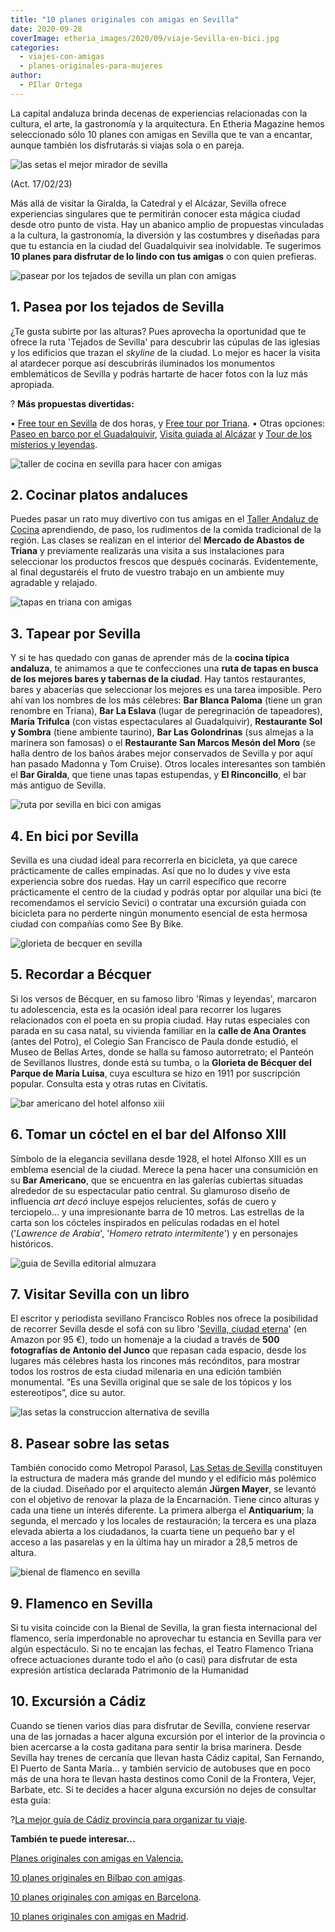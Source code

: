 ```yaml
---
title: "10 planes originales con amigas en Sevilla"
date: 2020-09-28
coverImage: etheria_images/2020/09/viaje-Sevilla-en-bici.jpg
categories: 
  - viajes-con-amigas
  - planes-originales-para-mujeres
author: 
  - PIlar Ortega
---
```


La capital andaluza brinda decenas de experiencias relacionadas con la cultura, el arte, 
la gastronomía y la arquitectura. En Etheria Magazine hemos seleccionado sólo 10 planes 
con amigas en Sevilla que te van a encantar, aunque también los disfrutarás si viajas 
sola o en pareja. 

![las setas el mejor mirador de sevilla](etheria_images/2020/09/viaje-original-las-setas-sevilla.jpg "Las Setas, una de las construcciones más vanguardistas de Sevilla.")

(Act. 17/02/23) 

Más allá de visitar la Giralda, la Catedral y el Alcázar, Sevilla ofrece experiencias 
singulares que te permitirán conocer esta mágica ciudad desde otro punto de vista. Hay 
un abanico amplio de propuestas vinculadas a la cultura, la gastronomía, la diversión y 
las costumbres y diseñadas para que tu estancia en la ciudad del Guadalquivir sea 
inolvidable. Te sugerimos **10 planes para disfrutar de lo lindo con tus amigas** o con 
quien prefieras. 

![pasear por los tejados de sevilla un plan con amigas](etheria_images/2020/09/plan-original-sevilla-paseo-Tejados.jpg "Un paseo por los tejados de Sevilla.")

## 1\. Pasea por los tejados de Sevilla

¿Te gusta subirte por las alturas? Pues aprovecha la oportunidad que te ofrece la ruta 
'Tejados de Sevilla' para descubrir las cúpulas de las iglesias y los edificios que 
trazan el _skyline_ de la ciudad. Lo mejor es hacer la visita al atardecer porque así 
descubrirás iluminados los monumentos emblemáticos de Sevilla y podrás hartarte de hacer 
fotos con la luz más apropiada. 

? **Más propuestas divertidas:** 

• [Free tour en 
Sevilla](https://www.civitatis.com/es/sevilla/visita-guiada-sevilla/?aid=10211) de dos 
horas, y [Free tour por 
Triana](https://www.civitatis.com/es/sevilla/visita-guiada-triana/?aid=10211). • Otras 
opciones: [Paseo en barco por el 
Guadalquivir](https://www.civitatis.com/es/sevilla/paseo-barco-sevilla/?aid=10211), [Visita 
guiada al 
Alcázar](https://www.civitatis.com/es/sevilla/visita-guiada-alcazar/?aid=10211) y [Tour 
de los misterios y 
leyendas](https://www.civitatis.com/es/sevilla/visita-guiada-alcazar/?aid=10211). 

![taller de cocina en sevilla para hacer con amigas](etheria_images/2020/09/sevilla-Taller-de-cocina.jpg "Taller de cocina en Sevilla, una actividad didáctica y divertida.")

## 2\. Cocinar platos andaluces

Puedes pasar un rato muy divertivo con tus amigas en el [Taller Andaluz de 
Cocina](http://www.tallerandaluzdecocina.com/) aprendiendo, de paso, los rudimentos de 
la comida tradicional de la región. Las clases se realizan en el interior del **Mercado 
de Abastos de Triana** y previamente realizarás una visita a sus instalaciones para 
seleccionar los productos frescos que después cocinarás. Evidentemente, al final 
degustaréis el fruto de vuestro trabajo en un ambiente muy agradable y relajado. 

![tapas en triana con amigas](etheria_images/2020/09/viaje-sevilla-tapas-por-Triana.jpg "De tapas por Triana.")

## 3\. Tapear por Sevilla

Y si te has quedado con ganas de aprender más de la **cocina típica andaluza**, te 
animamos a que te confecciones una **ruta de tapas en busca de los mejores bares y 
tabernas de la ciudad**. Hay tantos restaurantes, bares y abacerías que seleccionar los 
mejores es una tarea imposible. Pero ahí van los nombres de los más célebres: **Bar 
Blanca Paloma** (tiene un gran renombre en Triana), **Bar La Eslava** (lugar de 
peregrinación de tapeadores), **María Trifulca** (con vistas espectaculares al 
Guadalquivir), **Restaurante Sol y Sombra** (tiene ambiente taurino), **Bar Las 
Golondrinas** (sus almejas a la marinera son famosas) o el **Restaurante San Marcos 
Mesón del Moro** (se halla dentro de los baños árabes mejor conservados de Sevilla y por 
aquí han pasado Madonna y Tom Cruise). Otros locales interesantes son también el **Bar 
Giralda**, que tiene unas tapas estupendas, y **El Rinconcillo**, el bar más antiguo de 
Sevilla. 

![ruta por sevilla en bici con amigas](etheria_images/2020/09/viaje-Sevilla-en-bici.jpg "Ruta en bici por Sevilla.")

## 4\. En bici por Sevilla

Sevilla es una ciudad ideal para recorrerla en bicicleta, ya que carece prácticamente de 
calles empinadas. Así que no lo dudes y vive esta experiencia sobre dos ruedas. Hay un 
carril específico que recorre prácticamente el centro de la ciudad y podrás optar por 
alquilar una bici (te recomendamos el servicio Sevici) o contratar una excursión guiada 
con bicicleta para no perderte ningún monumento esencial de esta hermosa ciudad con 
compañías como See By Bike. 

![glorieta de becquer en sevilla](etheria_images/2020/09/visitas-sevilla-Glorieta-de-Becquer.jpg "Glorieta de Bécquer, en Sevilla.")

## 5\. Recordar a Bécquer

Si los versos de Bécquer, en su famoso libro 'Rimas y leyendas', marcaron tu 
adolescencia, esta es la ocasión ideal para recorrer los lugares relacionados con el 
poeta en su propia ciudad. Hay rutas especiales con parada en su casa natal, su vivienda 
familiar en la **calle de Ana Orantes** (antes del Potro), el Colegio San Francisco de 
Paula donde estudió, el Museo de Bellas Artes, donde se halla su famoso autorretrato; el 
Panteón de Sevillanos Ilustres, donde está su tumba, o la **Glorieta de Bécquer del 
Parque de María Luisa**, cuya escultura se hizo en 1911 por suscripción popular. 
Consulta esta y otras rutas en Civitatis. 

![bar americano del hotel alfonso xiii](etheria_images/2020/09/Bar-Americano-Hotel-Alfonso-XIII.jpg "Bar Americano del hotel Alfonso XIII.")

## 6\. Tomar un cóctel en el bar del Alfonso XIII

Símbolo de la elegancia sevillana desde 1928, el hotel Alfonso XIII es un emblema 
esencial de la ciudad. Merece la pena hacer una consumición en su **Bar Americano**, que 
se encuentra en las galerías cubiertas situadas alrededor de su espectacular patio 
central. Su glamuroso diseño de influencia _art decó_ incluye espejos relucientes, sofás 
de cuero y terciopelo... y una impresionante barra de 10 metros. Las estrellas de la 
carta son los cócteles inspirados en películas rodadas en el hotel ('_Lawrence de 
Arabia_', '_Homero retrato intermitente_') y en personajes históricos. 

![guia de Sevilla editorial almuzara](etheria_images/2020/09/libro-viaje-sevilla.jpg "'Sevilla, ciudad eterna', una obra editada por la editorial Almuzara.")

## 7\. Visitar Sevilla con un libro

El escritor y periodista sevillano Francisco Robles nos ofrece la posibilidad de 
recorrer Sevilla desde el sofá con su libro '[Sevilla, ciudad 
eterna](https://amzn.to/334r350)' (en Amazon por 95 €), todo un homenaje a la ciudad a 
través de **500 fotografías de Antonio del Junco** que repasan cada espacio, desde los 
lugares más célebres hasta los rincones más recónditos, para mostrar todos los rostros 
de esta ciudad milenaria en una edición también monumental. “Es una Sevilla original que 
se sale de los tópicos y los estereotipos”, dice su autor. 

![las setas la construccion alternativa de sevilla](etheria_images/2020/09/viaje-original-sevilla-las-setas.jpg "Las Setas, el mejor mirador de Sevilla.")

## 8\. Pasear sobre las setas

También conocido como Metropol Parasol, [Las Setas de 
Sevilla](http://www.setasdesevilla.com/) constituyen la estructura de madera más grande 
del mundo y el edificio más polémico de la ciudad. Diseñado por el arquitecto alemán 
**Jürgen Mayer**, se levantó con el objetivo de renovar la plaza de la Encarnación. 
Tiene cinco alturas y cada una tiene un interés diferente. La primera alberga el 
**Antiquarium**; la segunda, el mercado y los locales de restauración; la tercera es una 
plaza elevada abierta a los ciudadanos, la cuarta tiene un pequeño bar y el acceso a las 
pasarelas y en la última hay un mirador a 28,5 metros de altura. 

![bienal de flamenco en sevilla](etheria_images/2020/09/viaje-sevilla-Bienal-de-Flamenco.jpg "Bienal de Flamenco en Sevilla.")

## 9\. Flamenco en Sevilla

Si tu visita coincide con la Bienal de Sevilla, la gran fiesta internacional del 
flamenco, sería imperdonable no aprovechar tu estancia en Sevilla para ver algún 
espectáculo. Si no te encajan las fechas, el Teatro Flamenco Triana ofrece actuaciones 
durante todo el año (o casi) para disfrutar de esta expresión artística declarada 
Patrimonio de la Humanidad 

## 10\. Excursión a Cádiz

Cuando se tienen varios días para disfrutar de Sevilla, conviene reservar una de las 
jornadas a hacer alguna excursión por el interior de la provincia o bien acercarse a la 
costa gaditana para sentir la brisa marinera. Desde Sevilla hay trenes de cercanía que 
llevan hasta Cádiz capital, San Fernando, El Puerto de Santa María... y también servicio 
de autobuses que en poco más de una hora te llevan hasta destinos como Conil de la 
Frontera, Vejer, Barbate, etc. Si te decides a hacer alguna excursión no dejes de 
consultar esta guía: 

?[](https://etheriamagazine.com/2023/03/06/pueblos-que-ver-en-cadiz/)[La mejor guía de 
Cádiz provincia para organizar tu 
viaje](https://etheriamagazine.com/2023/03/06/pueblos-que-ver-en-cadiz/). 

**También te puede interesar...** 

[Planes originales con amigas en 
Valencia.](https://etheriamagazine.com/2020/09/18/planes-originales-valencia-con-amigas/) 

[10 planes originales en Bilbao con 
amigas](https://etheriamagazine.com/2020/09/09/10-planes-originales-en-bilbao-con-amigas/). 

[10 planes originales con amigas en 
Barcelona](https://etheriamagazine.com/2020/09/01/10-planes-originales-con-amigas-en-barcelona/). 

[10 planes originales con amigas en 
Madrid](https://etheriamagazine.com/2020/08/27/10-planes-originales-en-madrid-con-amigas/).
